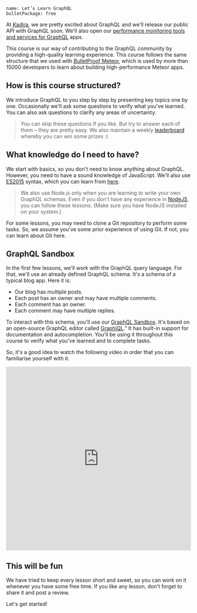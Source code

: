 ```
name: Let’s Learn GraphQL
bulletPackage: free
```

At [Kadira](https://kadira.io), we are pretty excited about GraphQL and we'll release our public API with GraphQL soon. We'll also open our [performance monitoring tools and services for GraphQL](https://kadira.io/graphql) apps.

This course is our way of contributing to the GraphQL community by providing a high-quality learning experience. This course follows the same structure that we used with [BulletProof Meteor](https://bulletproofmeteor.com/), which is used by more than 15000 developers to learn about building high-performance Meteor apps.

## How is this course structured?

We introduce GraphQL to you step by step by presenting key topics one by one. Occasionally we'll ask some questions to verify what you've learned. You can also ask questions to clarify any areas of uncertainty.

> You can skip these questions if you like. But try to answer each of them – they are pretty easy. We also maintain a weekly [leaderboard](https://learngraphql.com/leaderboard) whereby you can win some prizes :)

## What knowledge do I need to have?

We start with basics, so you don't need to know anything about GraphQL. However, you need to have a sound knowledge of JavaScript. We'll also use [ES2015](https://github.com/ericdouglas/ES6-Learning) syntax, which you can learn from [here](https://github.com/lukehoban/es6features).

> We also use Node.js only when you are learning to write your own GraphQL schemas. Even if you don't have any experience in [NodeJS](https://nodejs.org/en/), you can follow these lessons. (Make sure you have NodeJS installed on your system.)

For some lessons, you may need to clone a Git repository to perform some tasks. So, we assume you've some prior experience of using Git. If not, you can learn about Git here.

## GraphQL Sandbox

In the first few lessons, we'll work with the GraphQL query language. For that, we'll use an already defined GraphQL schema. It's a schema of a typical blog app. Here it is:

* Our blog has multiple posts.
* Each post has an owner and may have multiple comments.
* Each comment has an owner.
* Each comment may have multiple replies.

To interact with this schema, you'll use our [GraphQL Sandbox](https://sandbox.learngraphql.com/). It's based on an open-source GraphQL editor called [GraphiQL](https://github.com/graphql/graphiql).” It has built-in support for documentation and autocompletion. You'll be using it throughout this course to verify what you've learned and to complete tasks.

So, it's a good idea to watch the following video in order that you can familiarise yourself with it.

<iframe width="100%" height="500" src="https://www.youtube.com/embed/Ou8PjP3dUI4?rel=0&amp;showinfo=0" frameborder="0" allowfullscreen="1"></iframe>

## This will be fun

We have tried to keep every lesson short and sweet, so you can work on it whenever you have some free time. If you like any lesson, don't forget to share it and post a review.

Let's get started!
